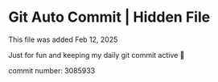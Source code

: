 # Git Auto Commit | Hidden File

This file was added Feb 12, 2025

Just for fun and keeping my daily git commit active 🤪

commit number: 3085933
